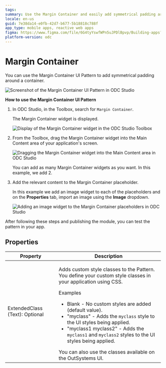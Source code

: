 ```yaml
---
tags: 
summary: Use the Margin Container and easily add symmetrical padding around a container.
locale: en-us
guid: 7e38da14-e0fb-42d7-b677-5b18818c788f
app_type: mobile apps, reactive web apps
figma: https://www.figma.com/file/6G4tyYswfWPn5uJPDlBpvp/Building-apps?type=design&node-id=3208%3A21157&t=ZwHw8hXeFhwYsO5V-1
platform-version: odc
---
```


# Margin Container

You can use the Margin Container UI Pattern to add symmetrical padding around a container.

![Screenshot of the Margin Container UI Pattern in ODC Studio](images/margincontainer-1-ss.png "Margin Container UI Pattern")

**How to use the Margin Container UI Pattern**

1. In ODC Studio, in the Toolbox, search for `Margin Container`.

    The Margin Container widget is displayed.

    ![Display of the Margin Container widget in the ODC Studio Toolbox](images/margincontainer-2-ss.png "Margin Container Widget in Toolbox")

1. From the Toolbox, drag the Margin Container widget into the Main Content area of your application's screen.

    ![Dragging the Margin Container widget into the Main Content area in ODC Studio](images/margincontainer-3-ss.png "Dragging Margin Container Widget")

    You can add as many Margin Container widgets as you want. In this example, we add 2.

1. Add the relevant content to the Margin Container placeholder.

    In this example we add an image widget to each of the placeholders and on the **Properties** tab, import an image using the **Image** dropdown.

    ![Adding an image widget to the Margin Container placeholders in ODC Studio](images/margincontainer-4-ss.png "Adding Content to Margin Container")

After following these steps and publishing the module, you can test the pattern in your app.

## Properties

| Property                       | Description                                                                                                                                                                                                                                                                                                                                                                                                                                                                                                                                                                                                                   |
|--------------------------------|-------------------------------------------------------------------------------------------------------------------------------------------------------------------------------------------------------------------------------------------------------------------------------------------------------------------------------------------------------------------------------------------------------------------------------------------------------------------------------------------------------------------------------------------------------------------------------------------------------------------------------|
| ExtendedClass (Text): Optional | <p>Adds custom style classes to the Pattern. You define your custom style classes in your application using CSS.</p> <p>Examples <ul><li>Blank - No custom styles are added (default value).</li><li>"myclass" - Adds the ``myclass`` style to the UI styles being applied.</li><li>"myclass1 myclass2" - Adds the ``myclass1`` and ``myclass2`` styles to the UI styles being applied.</li></ul></p>You can also use the classes available on the OutSystems UI. |
